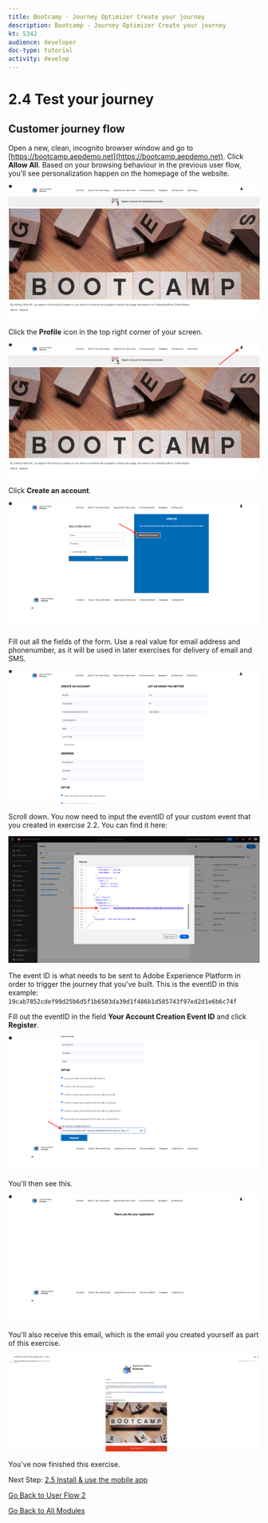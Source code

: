 ```yaml
---
title: Bootcamp - Journey Optimizer Create your journey
description: Bootcamp - Journey Optimizer Create your journey
kt: 5342
audience: developer
doc-type: tutorial
activity: develop
---
```

# 2.4 Test your journey

## Customer journey flow

Open a new, clean, incognito browser window and go to [https://bootcamp.aepdemo.net](https://bootcamp.aepdemo.net). Click **Allow All**. Based on your browsing behaviour in the previous user flow, you'll see personalization happen on the homepage of the website.

![DSN](./images/web8a.png)

Click the **Profile** icon in the top right corner of your screen.

![Demo](./images/web8b.png)

Click **Create an account**.
  
![Demo](./images/pv5.png)
  
Fill out all the fields of the form. Use a real value for email address and phonenumber, as it will be used in later exercises for delivery of email and SMS.
  
![Demo](./images/pv7a.png)
  
Scroll down. You now need to input the eventID of your custom event that you created in exercise 2.2. You can find it here:

![ACOP](./images/payloadeventID.png)

The event ID is what needs to be sent to Adobe Experience Platform in order to trigger the journey that you've built. This is the eventID in this example: `19cab7852cdef99d25b6d5f1b6503da39d1f486b1d585743f97ed2d1e6b6c74f`

Fill out the eventID in the field **Your Account Creation Event ID** and click **Register**.
  
![Demo](./images/pv8a.png)

You'll then see this.

![Demo](./images/pv9.png)

You'll also receive this email, which is the email you created yourself as part of this exercise.

![Demo](./images/pv10a.png)

You've now finished this exercise.

Next Step: [2.5 Install & use the mobile app](./ex5.md)

[Go Back to User Flow 2](./uc2.md)

[Go Back to All Modules](../../overview.md)

